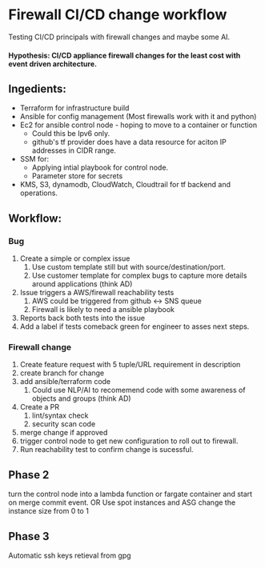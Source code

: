 # Firewall CI/CD change workflow

Testing CI/CD principals with firewall changes and maybe some AI.

#### Hypothesis: CI/CD appliance firewall changes for the least cost with event driven architecture.

## Ingedients:
* Terraform for infrastructure build
* Ansible for config management (Most firewalls work with it and python)
* Ec2 for ansible control node - hoping to move to a container or function
  * Could this be Ipv6 only.
  * github's tf provider does have a data resource for aciton IP addresses in CIDR range.
* SSM for:
  * Applying intial playbook for control node.
  * Parameter store for secrets
* KMS, S3, dynamodb, CloudWatch, Cloudtrail for tf backend and operations.

## Workflow:

### Bug
1. Create a simple or complex issue
    1. Use custom template still but with source/destination/port.
    2. Use customer template for complex bugs to capture more details around applications (think AD)
2. Issue triggers a AWS/firewall reachability tests
    1. AWS could be triggered from github <-> SNS queue
    2. Firewall is likely to need a ansible playbook 
3. Reports back both tests into the issue
4. Add a label if tests comeback green for engineer to asses next steps.

### Firewall change
1. Create feature request with 5 tuple/URL requirement in description
2. create branch for change
3. add ansible/terraform code
    1. Could use NLP/AI to recomemend code with some awareness of objects and groups (think AD)
4. Create a PR
    1. lint/syntax check
    2. security scan code
5. merge change if approved
6. trigger control node to get new configuration to roll out to firewall.
7. Run reachability test to confirm change is sucessful.

## Phase 2
turn the control node into a lambda function or fargate container and start on merge commit event.
OR
Use spot instances and ASG change the instance size from 0 to 1

## Phase 3
Automatic ssh keys retieval from gpg

